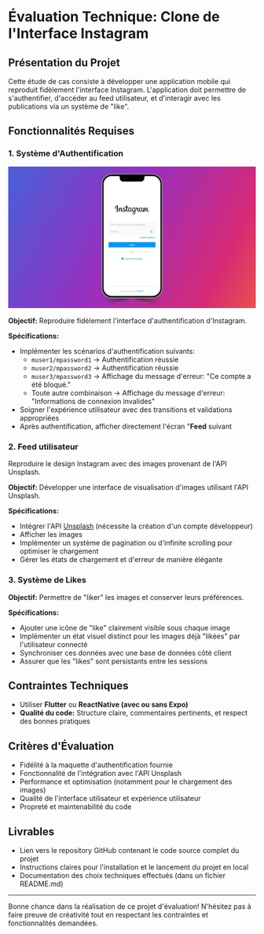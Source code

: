 # Évaluation Technique: Clone de l'Interface Instagram 

## Présentation du Projet

Cette étude de cas consiste à développer une application mobile qui reproduit fidèlement l'interface Instagram. 
L'application doit permettre de s'authentifier, d'accéder au feed utilisateur, et d'interagir avec les publications via un système de "like".

## Fonctionnalités Requises

### 1. Système d'Authentification

![Maquette interface authentification](../assets/login-instagram.jpg)


**Objectif:** Reproduire fidèlement l'interface d'authentification d'Instagram.

**Spécifications:**

- Implémenter les scénarios d'authentification suivants:
  - `muser1/mpassword1` → Authentification réussie
  - `muser2/mpassword2` → Authentification réussie
  - `muser3/mpassword3` → Affichage du message d'erreur: "Ce compte a été bloqué."
  - Toute autre combinaison → Affichage du message d'erreur: "Informations de connexion invalides"
- Soigner l'expérience utilisateur avec des transitions et validations appropriées
- Après authentification, afficher directement l'écran "**Feed** suivant

### 2. Feed utilisateur

Reproduire le design Instagram avec des images provenant de l'API Unsplash.

**Objectif:** Développer une interface de visualisation d'images utilisant l'API Unsplash.

**Spécifications:**
- Intégrer l'API [Unsplash](https://unsplash.com/developers) (nécessite la création d'un compte développeur)
- Afficher les images 
- Implémenter un système de pagination ou d'infinite scrolling pour optimiser le chargement
- Gérer les états de chargement et d'erreur de manière élégante

### 3. Système de Likes

**Objectif:** Permettre de "liker" les images et conserver leurs préférences.

**Spécifications:**
- Ajouter une icône de "like" clairement visible sous chaque image
- Implémenter un état visuel distinct pour les images déjà "likées" par l'utilisateur connecté
- Synchroniser ces données avec une base de données côté client
- Assurer que les "likes" sont persistants entre les sessions

## Contraintes Techniques

- Utiliser **Flutter** ou **ReactNative (avec ou sans Expo)**
- **Qualité du code:** Structure claire, commentaires pertinents, et respect des bonnes pratiques

## Critères d'Évaluation

- Fidélité à la maquette d'authentification fournie
- Fonctionnalité de l'intégration avec l'API Unsplash
- Performance et optimisation (notamment pour le chargement des images)
- Qualité de l'interface utilisateur et expérience utilisateur
- Propreté et maintenabilité du code

## Livrables

- Lien vers le repository GitHub contenant le code source complet du projet
- Instructions claires pour l'installation et le lancement du projet en local
- Documentation des choix techniques effectués (dans un fichier README.md)

---

Bonne chance dans la réalisation de ce projet d'évaluation! N'hésitez pas à faire preuve de créativité tout en respectant les contraintes et fonctionnalités demandées. 